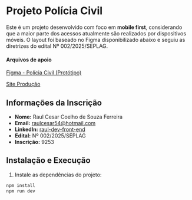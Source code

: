 # Projeto Polícia Civil

Este é um projeto desenvolvido com foco em **mobile first**, considerando que a maior parte dos acessos atualmente são realizados por dispositivos móveis. 
O layout foi baseado no Figma disponibilizado abaixo e seguiu as diretrizes do edital Nº 002/2025/SEPLAG.

#### Arquivos de apoio
[Figma - Polícia Civil (Protótipo)](https://www.figma.com/design/08sJT1Qk3a3AGYgD5dPxOe/Policia-civil-teste?node-id=0-1&p=f&t=3LMaiHDrnShGb74a-0)

[Site Produção](https://policia-civil.vercel.app/)

## Informações da Inscrição

- **Nome:** Raul Cesar Coelho de Souza Ferreira  
- **Email:** raulcesar54@hotmail.com  
- **LinkedIn:** [raul-dev-front-end](https://www.linkedin.com/in/raul-dev-front-end/)  
- **Edital:** Nº 002/2025/SEPLAG  
- **Inscrição:** 9253  


## Instalação e Execução

1. Instale as dependências do projeto:

```bash
npm install
npm run dev
```
